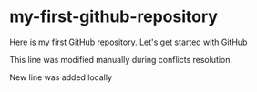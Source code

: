 # my-first-github-repository
Here is my first GitHub repository. Let's get started with GitHub

This line was modified manually during conflicts resolution.

New line was added locally
